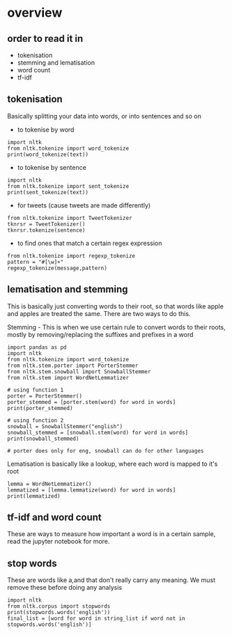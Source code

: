 # overview

## order to read it in
- tokenisation
- stemming and lematisation
- word count
- tf-idf

## tokenisation
Basically splitting your data into words, or into sentences and so on

- to tokenise by word
```code
import nltk
from nltk.tokenize import word_tokenize
print(word_tokenize(text))
```
- to tokenise by sentence
```code
import nltk
from nltk.tokenize import sent_tokenize
print(sent_tokenize(text))
```
- for tweets (cause tweets are made differently)
```code
from nltk.tokenize import TweetTokenizer
tknrsr = TweetTokenizer()
tknrsr.tokenize(sentence)
```
- to find ones that match a certain regex expression
```code
from nltk.tokenize import regexp_tokenize
pattern = "#[\w]+" 
regexp_tokenize(message,pattern)
```

## lematisation and stemming

This is basically just converting words to their root, so that words like apple and apples are treated the same. There are two ways to do this.

Stemming - This is when we use certain rule to convert words to their roots, mostly by removing/replacing the suffixes and prefixes in a word

```code
import pandas as pd
import nltk
from nltk.tokenize import word_tokenize
from nltk.stem.porter import PorterStemmer
from nltk.stem.snowball import SnowballStemmer
from nltk.stem import WordNetLemmatizer

# using function 1
porter = PorterStemmer()
porter_stemmed = [porter.stem(word) for word in words]
print(porter_stemmed)

# using function 2
snowball = SnowballStemmer("english")
snowball_stemmed = [snowball.stem(word) for word in words]
print(snowball_stemmed)

# porter does only for eng, snowball can do for other languages
```

Lematisation is basically like a lookup, where each word is mapped to it's root
```code 
lemma = WordNetLemmatizer()
lemmatized = [lemma.lemmatize(word) for word in words]
print(lemmatized)
```

## tf-idf and word count
These are ways to measure how important a word is in a certain sample, read the jupyter notebook for more.

## stop words
These are words like a,and that don't really carry any meaning. We must remove these before doing any analysis

```code
import nltk
from nltk.corpus import stopwords
print(stopwords.words('english'))
final_list = [word for word in string_list if word not in stopwords.words('english')]
```